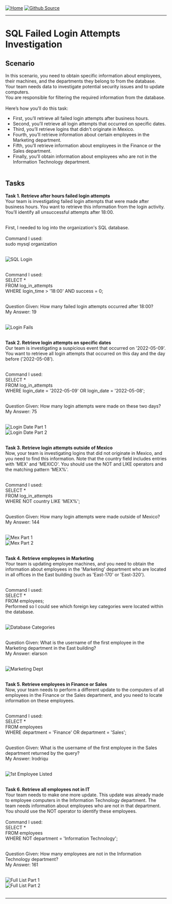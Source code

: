 <div style="display: inline-block;">
  <a href="https://breachopen.github.io/Chas-Riley/">
    <img src="https://img.shields.io/badge/Home-3ba0e6" alt="Home">
  </a>
</div>

<div style="display: inline-block;">
  <a href="https://github.com/BreachOpen/Chas-Riley/" target="_blank">
    <img src="https://img.shields.io/badge/Github_Source-3ba0e6" alt="Github Source">
  </a>
</div>


---

# SQL Failed Login Attempts Investigation

## Scenario
In this scenario, you need to obtain specific information about employees, their machines, and the departments they belong to from the database.<br />
Your team needs data to investigate potential security issues and to update computers.<br />
You are responsible for filtering the required information from the database.<br /><br />
Here’s how you’ll do this task:
- First, you’ll retrieve all failed login attempts after business hours.
- Second, you’ll retrieve all login attempts that occurred on specific dates.
- Third, you’ll retrieve logins that didn't originate in Mexico.
- Fourth, you’ll retrieve information about certain employees in the Marketing department.
- Fifth, you’ll retrieve information about employees in the Finance or the Sales department.
- Finally, you’ll obtain information about employees who are not in the Information Technology department.<br /><br />

## Tasks
**Task 1. Retrieve after hours failed login attempts**<br />
Your team is investigating failed login attempts that were made after business hours. You want to retrieve this information from the login activity. You’ll identify all unsuccessful attempts after 18:00.<br /><br />

First, I needed to log into the organization's SQL database.<br /><br />
Command I used: <br />
sudo mysql organization<br /><br />

![SQL Login](../../assets/img/network/sql/1.png)<br /><br />

Command I used: <br />
SELECT *<br />
FROM log_in_attempts<br />
WHERE login_time > '18:00' AND success = 0;<br /><br />

Question Given: How many failed login attempts occurred after 18:00?<br />
My Answer: 19<br /><br />

![Login Fails](../../assets/img/network/sql/2.png)<br /><br />

**Task 2. Retrieve login attempts on specific dates**<br />
Our team is investigating a suspicious event that occurred on '2022-05-09'. You want to retrieve all login attempts that occurred on this day and the day before ('2022-05-08').<br /><br />

Command I used: <br />
SELECT * <br />
FROM log_in_attempts <br />
WHERE login_date = '2022-05-09' OR login_date = '2022-05-08';<br /><br />

Question Given: How many login attempts were made on these two days?<br />
My Answer: 75<br /><br />

![Login Date Part 1](../../assets/img/network/sql/3.png)<br />
![Login Date Part 2](../../assets/img/network/sql/4.png)<br /><br />

**Task 3. Retrieve login attempts outside of Mexico**<br />
Now, your team is investigating logins that did not originate in Mexico, and you need to find this information. Note that the country field includes entries with 'MEX' and 'MEXICO'. You should use the NOT and LIKE operators and the matching pattern 'MEX%'.<br /><br />

Command I used: <br />
SELECT * <br />
FROM log_in_attempts<br />
WHERE NOT country LIKE 'MEX%';<br /><br />

Question Given: How many login attempts were made outside of Mexico?<br />
My Answer: 144<br /><br />

![Mex Part 1](../../assets/img/network/sql/5.png)<br />
![Mex Part 2](../../assets/img/network/sql/6.png)<br /><br />

**Task 4. Retrieve employees in Marketing**<br />
Your team is updating employee machines, and you need to obtain the information about employees in the 'Marketing' department who are located in all offices in the East building (such as 'East-170' or 'East-320').<br /><br />

Command I used: <br />
SELECT * <br />
FROM employees;<br />
Performed so I could see which foreign key categories were located within the database.<br /><br />

![Database Categories](../../assets/img/network/sql/7.png)<br /><br />

Question Given: What is the username of the first employee in the Marketing department in the East building?<br />
My Answer: elarson<br /><br />

![Marketing Dept](../../assets/img/network/sql/8.png)<br /><br />

**Task 5. Retrieve employees in Finance or Sales**<br />
Now, your team needs to perform a different update to the computers of all employees in the Finance or the Sales department, and you need to locate information on these employees.
<br /><br />

Command I used: <br />
SELECT * <br />
FROM employees<br />
WHERE department = 'Finance' OR department = 'Sales';<br /><br />

Question Given: What is the username of the first employee in the Sales department returned by the query?<br />
My Answer: lrodriqu<br /><br />

![1st Employee Listed](../../assets/img/network/sql/9.png)<br /><br />

**Task 6. Retrieve all employees not in IT**<br />
Your team needs to make one more update. This update was already made to employee computers in the Information Technology department. The team needs information about employees who are not in that department. You should use the NOT operator to identify these employees.<br /><br />
Command I used: <br />
SELECT * <br />
FROM employees<br />
WHERE NOT department = 'Information Technology';<br /><br />

Question Given: How many employees are not in the Information Technology department?<br />
My Answer: 161<br /><br />

![Full List Part 1](../../assets/img/network/sql/10.png)<br />
![Full List Part 2](../../assets/img/network/sql/11.png)<br /><br />

--- 
